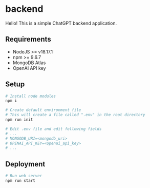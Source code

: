 # backend

Hello! This is a simple ChatGPT backend application.

## Requirements

- NodeJS >= v18.17.1
- npm >= 9.6.7
- MongoDB Atlas
- OpenAI API key

## Setup

```bash
# Install node modules
npm i

# Create default environment file
# This will create a file called ".env" in the root directory
npm run init

# Edit .env file and edit following fields
# ...
# MONGODB_URI=<mongodb_uri>
# OPENAI_API_KEY=<openai_api_key>
# ...
```

## Deployment

```bash
# Run web server
npm run start
```

